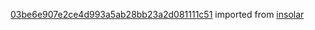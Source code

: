 [03be6e907e2ce4d993a5ab28bb23a2d081111c51](https://github.com/insolar/insolar/commit/03be6e907e2ce4d993a5ab28bb23a2d081111c51) imported from [insolar](https://github.com/insolar/insolar)
